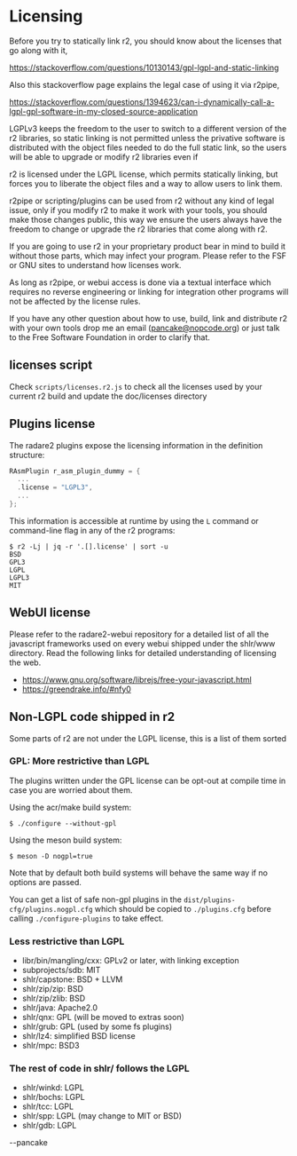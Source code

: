 # Licensing

Before you try to statically link r2, you should know about the licenses that go along with it,

https://stackoverflow.com/questions/10130143/gpl-lgpl-and-static-linking

Also this stackoverflow page explains the legal case of using it via r2pipe,

https://stackoverflow.com/questions/1394623/can-i-dynamically-call-a-lgpl-gpl-software-in-my-closed-source-application

LGPLv3 keeps the freedom to the user to switch to a different version of the r2 libraries, so static linking is not permitted unless the privative software is distributed with the object files needed to do the full static link, so the users will be able to upgrade or modify r2 libraries even if

r2 is licensed under the LGPL license, which permits statically linking, but forces you to liberate the object files and a way to allow users to link them.

r2pipe or scripting/plugins can be used from r2 without any kind of legal issue, only if you modify r2 to make it work with your tools, you should make those changes public, this way we ensure the users always have the freedom to change or upgrade the r2 libraries that come along with r2.

If you are going to use r2 in your proprietary product bear in mind to build it without those parts, which may infect your program. Please refer to the FSF or GNU sites to understand how licenses work.

As long as r2pipe, or webui access is done via a textual interface which requires no reverse engineering or linking for integration other programs will not be affected by the license rules.

If you have any other question about how to use, build, link and distribute r2 with your own tools drop me an email (pancake@nopcode.org) or just talk to the Free Software Foundation in order to clarify that.

## licenses script

Check `scripts/licenses.r2.js` to check all the licenses used by your current r2 build and update the doc/licenses directory

## Plugins license

The radare2 plugins expose the licensing information in the definition structure:

```c
RAsmPlugin r_asm_plugin_dummy = {
  ...
  .license = "LGPL3",
  ...
};
```

This information is accessible at runtime by using the `L` command or command-line flag in any of the r2 programs:

```
$ r2 -Lj | jq -r '.[].license' | sort -u
BSD
GPL3
LGPL
LGPL3
MIT
```

## WebUI license

Please refer to the radare2-webui repository for a detailed list of all the javascript frameworks used on every webui shipped under the shlr/www directory. Read the following links for detailed understanding of licensing the web.

* https://www.gnu.org/software/librejs/free-your-javascript.html
* https://greendrake.info/#nfy0

## Non-LGPL code shipped in r2

Some parts of r2 are not under the LGPL license, this is a list of them sorted

### GPL: More restrictive than LGPL

The plugins written under the GPL license can be opt-out at compile time in case you are worried about them.

Using the acr/make build system:

```
$ ./configure --without-gpl
```

Using the meson build system:

```
$ meson -D nogpl=true
```

Note that by default both build systems will behave the same way if no options are passed.

You can get a list of safe non-gpl plugins in the `dist/plugins-cfg/plugins.nogpl.cfg` which
should be copied to `./plugins.cfg` before calling `./configure-plugins` to take effect.

### Less restrictive than LGPL

* libr/bin/mangling/cxx: GPLv2 or later, with linking exception
* subprojects/sdb: MIT
* shlr/capstone: BSD + LLVM
* shlr/zip/zip: BSD
* shlr/zip/zlib: BSD
* shlr/java: Apache2.0
* shlr/qnx: GPL (will be moved to extras soon)
* shlr/grub: GPL (used by some fs plugins)
* shlr/lz4: simplified BSD license
* shlr/mpc: BSD3

### The rest of code in shlr/ follows the LGPL

* shlr/winkd: LGPL
* shlr/bochs: LGPL
* shlr/tcc: LGPL
* shlr/spp: LGPL (may change to MIT or BSD)
* shlr/gdb: LGPL

--pancake
